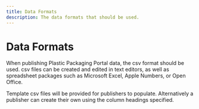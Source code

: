 ```yaml
---
title: Data Formats
description: The data formats that should be used.
---
```


# Data Formats

When publishing Plastic Packaging Portal data, the csv format should be used. csv files can be created and edited in text editors, as well as spreadsheet packages such as Microsoft Excel, Apple Numbers, or Open Office.

Template csv files will be provided for publishers to populate. Alternatively a publisher can create their own using the column headings specified.


